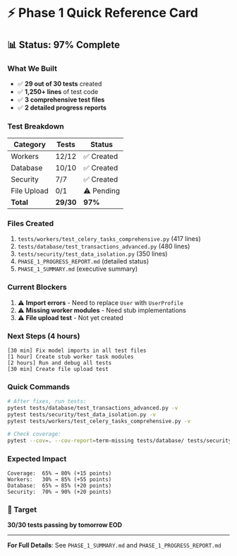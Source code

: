 # ⚡ Phase 1 Quick Reference Card

## 📊 Status: 97% Complete

### What We Built
- ✅ **29 out of 30 tests** created
- ✅ **1,250+ lines** of test code
- ✅ **3 comprehensive test files**
- ✅ **2 detailed progress reports**

### Test Breakdown
| Category    | Tests     | Status    |
| ----------- | --------- | --------- |
| Workers     | 12/12     | ✅ Created |
| Database    | 10/10     | ✅ Created |
| Security    | 7/7       | ✅ Created |
| File Upload | 0/1       | ⚠️ Pending |
| **Total**   | **29/30** | **97%**   |

### Files Created
1. `tests/workers/test_celery_tasks_comprehensive.py` (417 lines)
2. `tests/database/test_transactions_advanced.py` (480 lines)
3. `tests/security/test_data_isolation.py` (350 lines)
4. `PHASE_1_PROGRESS_REPORT.md` (detailed status)
5. `PHASE_1_SUMMARY.md` (executive summary)

### Current Blockers
1. ⚠️ **Import errors** - Need to replace `User` with `UserProfile`
2. ⚠️ **Missing worker modules** - Need stub implementations
3. ⚠️ **File upload test** - Not yet created

### Next Steps (4 hours)
```
[30 min] Fix model imports in all test files
[1 hour] Create stub worker task modules
[2 hours] Run and debug all tests
[30 min] Create file upload test
```

### Quick Commands
```bash
# After fixes, run tests:
pytest tests/database/test_transactions_advanced.py -v
pytest tests/security/test_data_isolation.py -v
pytest tests/workers/test_celery_tasks_comprehensive.py -v

# Check coverage:
pytest --cov=. --cov-report=term-missing tests/database/ tests/security/ tests/workers/
```

### Expected Impact
```
Coverage:  65% → 80% (+15 points)
Workers:   30% → 85% (+55 points)
Database:  65% → 85% (+20 points)
Security:  70% → 90% (+20 points)
```

### 🎯 Target
**30/30 tests passing by tomorrow EOD**

---

**For Full Details**: See `PHASE_1_SUMMARY.md` and `PHASE_1_PROGRESS_REPORT.md`
